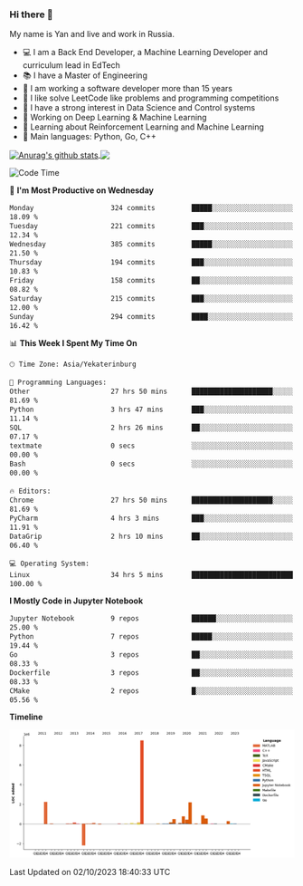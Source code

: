 ### Hi there 👋

My name is Yan and live and work in Russia.

- 💻 I am a Back End Developer, a Machine Learning Developer and curriculum lead in EdTech
- 📚 I have a Master of Engineering
- 🤔 I am working a software developer more than 15 years
- 🌱 I like solve LeetCode like problems and programming competitions
- 📝 I have a strong interest in Data Science and Control systems
- 🔭 Working on Deep Learning & Machine Learning
- 🌱 Learning about Reinforcement Learning and Machine Learning
- 🌟 Main languages: Python, Go, C++

<!--


**yanchick/yanchick** is a ✨ _special_ ✨ repository because its `README.md` (this file) appears on your GitHub profile.

Here are some ideas to get you started:

- I am a self taught Full Stack Developer and a Machine Learning Developer
- 🌱 I’m currently learning ...
- 👯 I’m looking to collaborate on ...
- 🤔 I’m looking for help with ...
- 💬 Ask me about ...
- 📫 How to reach me: ...
- 😄 Pronouns: ...
- ⚡ Fun fact: ...

-->


<a href="https://github.com/anuraghazra/github-readme-stats">
    <img align="center" src="https://github-readme-stats.vercel.app/api?username=yanchick&count_private=true" alt="Anurag's github stats" />
</a>
<a href="https://github.com/anuraghazra/github-readme-stats">
    <img align="center" src="https://github-readme-stats.vercel.app/api/top-langs/?username=yanchick&hide=javascript,html,CSS" />
</a>

<!--START_SECTION:waka-->
![Code Time](http://img.shields.io/badge/Code%20Time-883%20hrs%2029%20mins-blue)

📅 **I'm Most Productive on Wednesday** 

```text
Monday                   324 commits         █████░░░░░░░░░░░░░░░░░░░░   18.09 % 
Tuesday                  221 commits         ███░░░░░░░░░░░░░░░░░░░░░░   12.34 % 
Wednesday                385 commits         █████░░░░░░░░░░░░░░░░░░░░   21.50 % 
Thursday                 194 commits         ███░░░░░░░░░░░░░░░░░░░░░░   10.83 % 
Friday                   158 commits         ██░░░░░░░░░░░░░░░░░░░░░░░   08.82 % 
Saturday                 215 commits         ███░░░░░░░░░░░░░░░░░░░░░░   12.00 % 
Sunday                   294 commits         ████░░░░░░░░░░░░░░░░░░░░░   16.42 % 
```


📊 **This Week I Spent My Time On** 

```text
🕑︎ Time Zone: Asia/Yekaterinburg

💬 Programming Languages: 
Other                    27 hrs 50 mins      ████████████████████░░░░░   81.69 % 
Python                   3 hrs 47 mins       ███░░░░░░░░░░░░░░░░░░░░░░   11.14 % 
SQL                      2 hrs 26 mins       ██░░░░░░░░░░░░░░░░░░░░░░░   07.17 % 
textmate                 0 secs              ░░░░░░░░░░░░░░░░░░░░░░░░░   00.00 % 
Bash                     0 secs              ░░░░░░░░░░░░░░░░░░░░░░░░░   00.00 % 

🔥 Editors: 
Chrome                   27 hrs 50 mins      ████████████████████░░░░░   81.69 % 
PyCharm                  4 hrs 3 mins        ███░░░░░░░░░░░░░░░░░░░░░░   11.91 % 
DataGrip                 2 hrs 10 mins       ██░░░░░░░░░░░░░░░░░░░░░░░   06.40 % 

💻 Operating System: 
Linux                    34 hrs 5 mins       █████████████████████████   100.00 % 
```

**I Mostly Code in Jupyter Notebook** 

```text
Jupyter Notebook         9 repos             ██████░░░░░░░░░░░░░░░░░░░   25.00 % 
Python                   7 repos             █████░░░░░░░░░░░░░░░░░░░░   19.44 % 
Go                       3 repos             ██░░░░░░░░░░░░░░░░░░░░░░░   08.33 % 
Dockerfile               3 repos             ██░░░░░░░░░░░░░░░░░░░░░░░   08.33 % 
CMake                    2 repos             █░░░░░░░░░░░░░░░░░░░░░░░░   05.56 % 
```



**Timeline**

![Lines of Code chart](https://raw.githubusercontent.com/yanchick/yanchick/main/assets/bar_graph.png)


 Last Updated on 02/10/2023 18:40:33 UTC
<!--END_SECTION:waka-->

